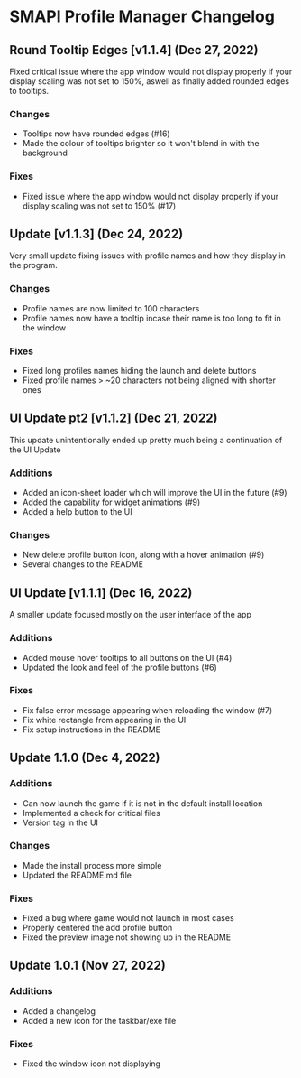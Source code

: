 # SMAPI Profile Manager Changelog

## Round Tooltip Edges [v1.1.4] (Dec 27, 2022)
Fixed critical issue where the app window would not display properly if your display scaling was not set to 150%, aswell as finally added rounded edges to tooltips.

### Changes
 - Tooltips now have rounded edges (#16)
 - Made the colour of tooltips brighter so it won't blend in with the background

### Fixes
 - Fixed issue where the app window would not display properly if your display scaling was not set to 150% (#17)

## Update [v1.1.3] (Dec 24, 2022)
Very small update fixing issues with profile names and how they display in the program.

### Changes
 - Profile names are now limited to 100 characters
 - Profile names now have a tooltip incase their name is too long to fit in the window

### Fixes
 - Fixed long profiles names hiding the launch and delete buttons
 - Fixed profile names > ~20 characters not being aligned with shorter ones

## UI Update pt2 [v1.1.2] (Dec 21, 2022)
This update unintentionally ended up pretty much being a continuation of the UI Update

### Additions
 - Added an icon-sheet loader which will improve the UI in the future (#9)
 - Added the capability for widget animations (#9)
 - Added a help button to the UI

### Changes
 - New delete profile button icon, along with a hover animation (#9)
 - Several changes to the README

## UI Update [v1.1.1] (Dec 16, 2022) 
A smaller update focused mostly on the user interface of the app

### Additions
 - Added mouse hover tooltips to all buttons on the UI (#4)
 - Updated the look and feel of the profile buttons (#6)

### Fixes
 - Fix false error message appearing when reloading the window (#7)
 - Fix white rectangle from appearing in the UI
 - Fix setup instructions in the README

## Update 1.1.0 (Dec 4, 2022)

### Additions
 - Can now launch the game if it is not in the default install location
 - Implemented a check for critical files
 - Version tag in the UI

### Changes
 - Made the install process more simple
 - Updated the README.md file

### Fixes
 - Fixed a bug where game would not launch in most cases
 - Properly centered the add profile button
 - Fixed the preview image not showing up in the README

## Update 1.0.1 (Nov 27, 2022)

### Additions
 - Added a changelog
 - Added a new icon for the taskbar/exe file

### Fixes
 - Fixed the window icon not displaying
